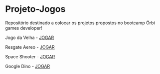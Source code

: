 # Projeto-Jogos
Repositório destinado a colocar os projetos propostos no bootcamp Órbi games developer!

Jogo da Velha - <a href="https://tiagojunker.github.io/Projeto-Jogos/velha.html">JOGAR</a>

Resgate Aereo - <a href="https://tiagojunker.github.io/Projeto-Jogos/resgate.html">JOGAR</a>

Space Shooter - <a href="https://tiagojunker.github.io/Projeto-Jogos/shooter.html">JOGAR</a>

Google Dino - <a href="https://tiagojunker.github.io/Projeto-Jogos/dino.html">JOGAR</a>
